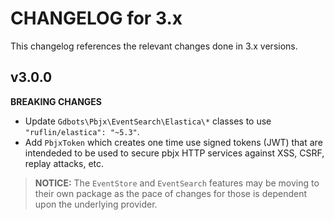 # CHANGELOG for 3.x
This changelog references the relevant changes done in 3.x versions.


## v3.0.0
__BREAKING CHANGES__

* Update `Gdbots\Pbjx\EventSearch\Elastica\*` classes to use `"ruflin/elastica": "~5.3"`.
* Add `PbjxToken` which creates one time use signed tokens (JWT) that are intendeded
  to be used to secure pbjx HTTP services against XSS, CSRF, replay attacks, etc.

> __NOTICE:__ The `EventStore` and `EventSearch` features may be moving to their own 
> package as the pace of changes for those is dependent upon the underlying provider.
